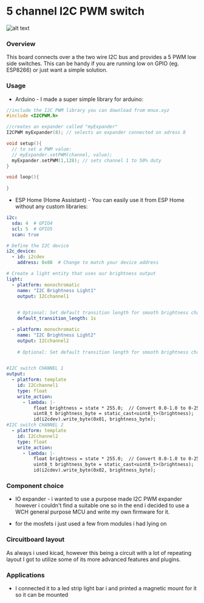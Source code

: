 # 5 channel I2C PWM switch

![alt text](../images/garlics.jpeg "Title")


### Overview
This board connects over a the two wire I2C bus and provides a 5 PWM low side switches. This can be handy if you are running low on GPIO (eg. ESP8266) or just want a simple solution.




### Usage
- Arduino - I made a super simple library for arduino:

```c++
//include the I2C PWM library you can download from mnux.xyz
#include <I2CPWM.h>

//creates an expander called "myExpander"
I2CPWM myExpander(8); // selects an expander connected on adress 8

void setup(){
  // to set a PWM value:
  // myExpander.setPWM(channel, value);
  myExpander.setPWM(1,128); // sets channel 1 to 50% duty
}

void loop(){
  
}
```


- ESP Home (Home Assistant) - You can easily use it from ESP Home without any custom libraries:

```yaml
i2c:
  sda: 4  # GPIO4
  scl: 5  # GPIO5
  scan: true

# Define the I2C device
i2c_device:
  - id: i2cdev
    address: 0x08  # Change to match your device address

# Create a light entity that uses our brightness output
light:
  - platform: monochromatic
    name: "I2C Brightness Light1"
    output: I2Cchannel1

    
    # Optional: Set default transition length for smooth brightness changes
    default_transition_length: 1s

  - platform: monochromatic
    name: "I2C Brightness Light2"
    output: I2Cchannel2
    
    # Optional: Set default transition length for smooth brightness changes


#I2C switch CHANNEL 1    
output:
  - platform: template
    id: I2Cchannel1
    type: float
    write_action:
      - lambda: |-
          float brightness = state * 255.0;  // Convert 0.0-1.0 to 0-255
          uint8_t brightness_byte = static_cast<uint8_t>(brightness);
          id(i2cdev).write_byte(0x01, brightness_byte);
#I2C switch CHANNEL 2    
  - platform: template
    id: I2Cchannel2
    type: float
    write_action:
      - lambda: |-
          float brightness = state * 255.0;  // Convert 0.0-1.0 to 0-255
          uint8_t brightness_byte = static_cast<uint8_t>(brightness);
          id(i2cdev).write_byte(0x02, brightness_byte);
```


### Component choice 

- IO expander - i wanted to use a purpose made I2C PWM expander however i couldn't find a suitable one so in the end i decided to use a WCH general purpose MCU and write my own firmware for it.

- for the mosfets i just used a few from modules i had lying on

  

### Circuitboard layout
As always i used kicad, however this being a circuit with a lot of repeating layout I got to utilize some of its more advanced features and plugins.

### Applications 
- I connected it to a led strip light bar i and printed a magnetic mount for it so it can be mounted</w>